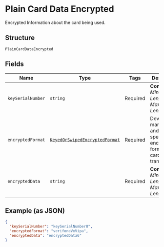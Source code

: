 
# Plain Card Data Encrypted

Encrypted Information about the card being used.

## Structure

`PlainCardDataEncrypted`

## Fields

| Name | Type | Tags | Description |
|  --- | --- | --- | --- |
| `keySerialNumber` | `string` | Required | **Constraints**: *Minimum Length*: `1`, *Maximum Length*: `40` |
| `encryptedFormat` | [`KeyedOrSwipedEncryptedFormat`](../../doc/models/keyed-or-swiped-encrypted-format.md) | Required | Device manufacturer and family-specific encryption format for card present transactions |
| `encryptedData` | `string` | Required | **Constraints**: *Minimum Length*: `1`, *Maximum Length*: `200` |

## Example (as JSON)

```json
{
  "keySerialNumber": "keySerialNumber8",
  "encryptedFormat": "verifoneVxVipa",
  "encryptedData": "encryptedData6"
}
```

